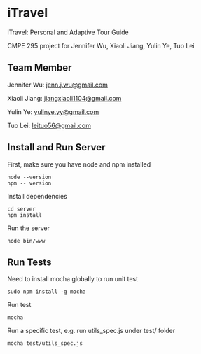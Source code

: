 # iTravel
iTravel: Personal and Adaptive Tour Guide

CMPE 295 project for Jennifer Wu, Xiaoli Jiang, Yulin Ye, Tuo Lei

## Team Member
Jennifer Wu: jenn.j.wu@gmail.com

Xiaoli Jiang: jiangxiaoli1104@gmail.com

Yulin Ye: yulinye.yy@gmail.com

Tuo Lei: leituo56@gmail.com

## Install and Run Server
First, make sure you have node and npm installed
```
node --version
npm -- version
```
Install dependencies
```
cd server
npm install
```
Run the server
```
node bin/www
```

## Run Tests
Need to install mocha globally to run unit test
```
sudo npm install -g mocha
```

Run test
```
mocha
```

Run a specific test, e.g. run utils_spec.js under test/ folder
```
mocha test/utils_spec.js
```
